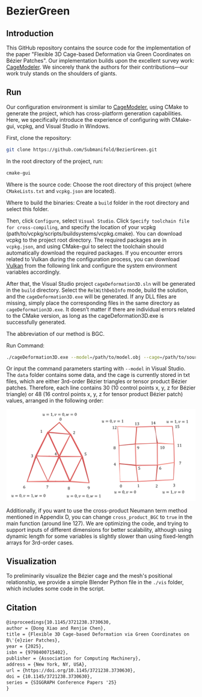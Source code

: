 # BezierGreen

## Introduction
This GitHub repository contains the source code for the implementation of the paper "Flexible 3D Cage-based Deformation via Green Coordinates on Bézier Patches". Our implementation builds upon the excellent survey work: [CageModeler](https://github.com/DanStroeter/CageModeler). We sincerely thank the authors for their contributions—our work truly stands on the shoulders of giants.

## Run
Our configuration environment is similar to [CageModeler](https://github.com/DanStroeter/CageModeler), using CMake to generate the project, which has cross-platform generation capabilities. Here, we specifically introduce the experience of configuring with CMake-gui, vcpkg, and Visual Studio in Windows.

First, clone the repository:
```bash
git clone https://github.com/Submanifold/BezierGreen.git
```

In the root directory of the project, run:
```bash
cmake-gui
```

Where is the source code: Choose the root directory of this project (where `CMakeLists.txt` and `vcpkg.json` are located).

Where to build the binaries: Create a `build` folder in the root directory and select this folder.

Then, click `Configure`, select `Visual Studio`. Click `Specify toolchain file for cross-compiling`, and specify the location of your vcpkg (path/to/vcpkg/scripts/buildsystems/vcpkg.cmake). You can download vcpkg to the project root directory. The required packages are in `vcpkg.json`, and using CMake-gui to select the toolchain should automatically download the required packages. If you encounter errors related to Vulkan during the configuration process, you can download [Vulkan](https://vulkan.lunarg.com/sdk/home) from the following link and configure the system environment variables accordingly.

After that, the Visual Studio project `cageDeformation3D.sln` will be generated in the `build` directory. Select the `RelWithDebInfo` mode, build the solution, and the `cageDeformation3D.exe` will be generated. If any DLL files are missing, simply place the corresponding files in the same directory as `cageDeformation3D.exe`. It doesn’t matter if there are individual errors related to the CMake version, as long as the cageDeformation3D.exe is successfully generated.

The abbreviation of our method is BGC.

Run Command:
```bash
./cageDeformation3D.exe --model=/path/to/model.obj --cage=/path/to/source_bezier_cage.txt --cage-deformed=/path/to/target_bezier_cage.txt --BGC
```

Or input the command parameters starting with `--model` in Visual Studio. The `data` folder contains some data, and the cage is currently stored in txt files, which are either 3rd-order Bézier triangles or tensor product Bézier patches. Therefore, each line contains 30 (10 control points x, y, z for Bézier triangle) or 48 (16 control points x, y, z for tensor product Bézier patch) values, arranged in the following order:

![Control Points](./control_points.png)

Additionally, if you want to use the cross-product Neumann term method mentioned in Appendix D, you can change `cross_product_BGC` to `true` in the main function (around line 127). We are optimizing the code, and trying to support inputs of different dimensions for better scalability, although using dynamic length for some variables is slightly slower than using fixed-length arrays for 3rd-order cases.

## Visualization
To preliminarily visualize the Bézier cage and the mesh's positional relationship, we provide a simple Blender Python file in the `./vis` folder, which includes some code in the script.

## Citation
```
@inproceedings{10.1145/3721238.3730630,
author = {Dong Xiao and Renjie Chen},
title = {Flexible 3D Cage-based Deformation via Green Coordinates on B\'{e}zier Patches},
year = {2025},
isbn = {9798400715402},
publisher = {Association for Computing Machinery},
address = {New York, NY, USA},
url = {https://doi.org/10.1145/3721238.3730630},
doi = {10.1145/3721238.3730630},
series = {SIGGRAPH Conference Papers '25}
}
```